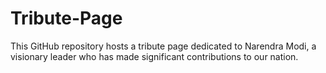 # Tribute-Page
This GitHub repository hosts a tribute page dedicated to Narendra Modi, a visionary leader who has made significant contributions to our nation.
